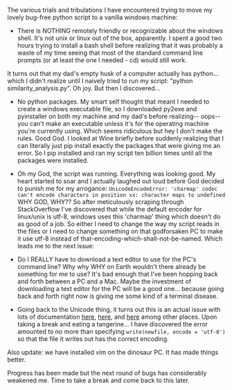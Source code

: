 The various trials and tribulations I have encountered trying to move my lovely bug-free python script to a vanilla windows machine:

- There is NOTHING remotely friendly or recognizable about the windows shell. It's not unix or linux out of the box, apparently. I spent a good two hours trying to install a bash shell before realizing that it was probably a waste of my time seeing that most of the standard command line prompts (or at least the one I needed - cd) would still work.

It turns out that my dad's empty husk of a computer actually has python... which I didn't realize until I naively tried to run my script: "python similarity_analysis.py". Oh joy. But then I discovered...

- No python packages. My smart self thought that meant I needed to create a windows executable file, so I downloaded py2exe and pyinstaller on both my machine and my dad's before realizing-- oops-- you can't make an executable unless it's for the operating machine you're currently using. Which seems ridiculous but hey I don't make the rules. Good God. I looked at Wine briefly before suddenly realizing that I can literally just pip install exactly the packages that were giving me an error. So I pip installed and ran my script ten billion times until all the packages were installed.

- Oh my God, the script was running. Everything was looking good. My heart started to soar and I actually laughed out loud before God decided to punish me for my arrogance: 
```UnicodeEncodeError: 'charmap' codec can't encode characters in position xx: character maps to undefined```
WHY GOD, WHY?? So after meticulously scraping through StackOverflow I've discovered that while the default encoder for linux/unix is utf-8, windows uses this 'charmap' thing which doesn't do as good of a job. So either I need to change the way my script reads in the files or I need to change something on that godforsaken PC to make it use utf-8 instead of that-encoding-which-shall-not-be-named. Which leads me to the next issue:

- Do I REALLY have to download a text editor to use for the PC's command line? Why why WHY on Earth wouldn't there already be something for me to use? It's bad enough that I've been hopping back and forth between a PC and a Mac. Maybe the investment of downloading a text editor for the PC will be a good one... because going back and forth right now is giving me some kind of a terminal disease.  

- Going back to the Unicode thing, it turns out this is an actual issue with lots of documentation [here](https://stackoverflow.com/questions/5419/python-unicode-and-the-windows-console/32176732#32176732), [here](https://stackoverflow.com/questions/878972/windows-cmd-encoding-change-causes-python-crash/3259271), and [here](https://bugs.python.org/issue1602) among other places. Upon taking a break and eating a tangerine... I have discovered the error amounted to no more than specifying ```write(newfile, encode = 'utf-8')``` so that the file it writes out has the correct encoding.

Also update: we have installed vim on the dinosaur PC. It has made things better. 

Progress has been made but the next round of bugs has considerably weakened me. Time to take a break and come back to this later.   
